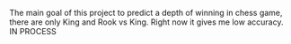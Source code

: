 The main goal of this project to predict a depth of winning in chess game, there are only King and Rook vs King. Right now it gives me low accuracy. IN PROCESS
